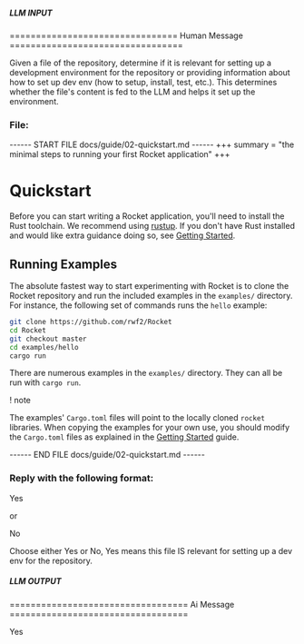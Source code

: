 ##### LLM INPUT #####
================================ Human Message =================================

Given a file of the repository, determine if it is relevant for setting up a development environment for the repository or providing information about how to set up dev env (how to setup, install, test, etc.). This determines whether the file's content is fed to the LLM and helps it set up the environment.

### File:
------ START FILE docs/guide/02-quickstart.md ------
+++
summary = "the minimal steps to running your first Rocket application"
+++

# Quickstart

Before you can start writing a Rocket application, you'll need to install the
Rust toolchain. We recommend using [rustup](https://rustup.rs/). If you don't
have Rust installed and would like extra guidance doing so, see [Getting
Started].

## Running Examples

The absolute fastest way to start experimenting with Rocket is to clone the
Rocket repository and run the included examples in the `examples/` directory.
For instance, the following set of commands runs the `hello` example:

```sh
git clone https://github.com/rwf2/Rocket
cd Rocket
git checkout master
cd examples/hello
cargo run
```

There are numerous examples in the `examples/` directory. They can all be run
with `cargo run`.

! note

  The examples' `Cargo.toml` files will point to the locally cloned `rocket`
  libraries. When copying the examples for your own use, you should modify the
  `Cargo.toml` files as explained in the [Getting Started] guide.

[Getting Started]: ../getting-started/

------ END FILE docs/guide/02-quickstart.md ------

### Reply with the following format:

<rel>Yes</rel>

or

<rel>No</rel>

Choose either Yes or No, Yes means this file IS relevant for setting up a dev env for the repository.

##### LLM OUTPUT #####
================================== Ai Message ==================================

<rel>Yes</rel>